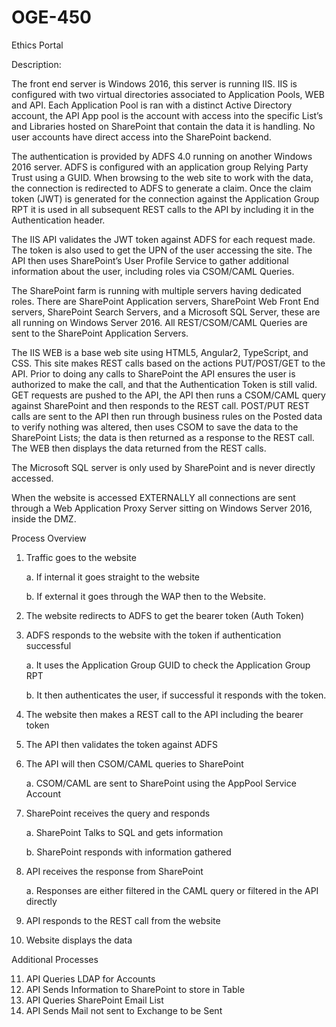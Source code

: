 # OGE-450
Ethics Portal

Description:

The front end server is Windows 2016, this server is running IIS. IIS is configured with two virtual directories associated to Application Pools, WEB and API. Each Application Pool is ran with a distinct Active Directory account, the API App pool is the account with access into the specific List’s and Libraries hosted on SharePoint that contain the data it is handling. No user accounts have direct access into the SharePoint backend.
  
The authentication is provided by ADFS 4.0 running on another Windows 2016 server. ADFS is configured with an application group Relying Party Trust using a GUID. When browsing to the web site to work with the data, the connection is redirected to ADFS to generate a claim. Once the claim token (JWT) is generated for the connection against the Application Group RPT it is used in all subsequent REST calls to the API by including it in the Authentication header.
  
The IIS API validates the JWT token against ADFS for each request made. The token is also used to get the UPN of the user accessing the site. The API then uses SharePoint’s User Profile Service to gather additional information about the user, including roles via CSOM/CAML Queries.
  
The SharePoint farm is running with multiple servers having dedicated roles. There are SharePoint Application servers, SharePoint Web Front End servers, SharePoint Search Servers, and a Microsoft SQL Server, these are all running on Windows Server 2016. All REST/CSOM/CAML Queries are sent to the SharePoint Application Servers.
  
The IIS WEB is a base web site using HTML5, Angular2, TypeScript, and CSS. This site makes REST calls based on the actions PUT/POST/GET to the API. Prior to doing any calls to SharePoint the API ensures the user is authorized to make the call, and that the Authentication Token is still valid. GET requests are pushed to the API, the API then runs a CSOM/CAML query against SharePoint and then responds to the REST call. POST/PUT REST calls are sent to the API then run through business rules on the Posted data to verify nothing was altered, then uses CSOM to save the data to the SharePoint Lists; the data is then returned as a response to the REST call. The WEB then displays the data returned from the REST calls.
  
The Microsoft SQL server is only used by SharePoint and is never directly accessed.
	
When the website is accessed EXTERNALLY all connections are sent through a Web Application Proxy Server sitting on Windows Server 2016, inside the DMZ.

Process Overview

1.	Traffic goes to the website

	a. If internal it goes straight to the website
	
	b. If external it goes through the WAP then to the Website.
  
2.	The website redirects to ADFS to get the bearer token (Auth Token)

3.	ADFS responds to the website with the token if authentication successful

  	a. It uses the Application Group GUID to check the Application Group RPT
	
  	b. It then authenticates the user, if successful it responds with the token.
  
4.	The website then makes a REST call to the API including the bearer token
5.	The API then validates the token against ADFS 
6.	The API will then CSOM/CAML queries to SharePoint

  	a. CSOM/CAML are sent to SharePoint using the AppPool Service Account
  
7.	SharePoint receives the query and responds

  	a. SharePoint Talks to SQL and gets information
	
  	b. SharePoint responds with information gathered
  
8.	API receives the response from SharePoint

  	a. Responses are either filtered in the CAML query or filtered in the API directly
  
9.	API responds to the REST call from the website
10.	Website displays the data

Additional Processes

11.	API Queries LDAP for Accounts
12.	API Sends Information to SharePoint to store in Table
13.	API Queries SharePoint Email List
14.	API Sends Mail not sent to Exchange to be Sent

